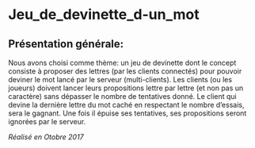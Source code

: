 # Jeu_de_devinette_d-un_mot

## Présentation générale:

Nous avons choisi comme thème: un jeu de devinette dont le concept
consiste à proposer des lettres (par les clients connectés) pour pouvoir deviner le
mot lancé par le serveur (multi-clients).
Les clients (ou les joueurs) doivent lancer leurs propositions lettre par lettre (et
non pas un caractère) sans dépasser le nombre de tentatives donné.
Le client qui devine la dernière lettre du mot caché en respectant le nombre
d’essais, sera le gagnant. Une fois il épuise ses tentatives, ses propositions seront
ignorées par le serveur.


_Réalisé en Otobre 2017_
